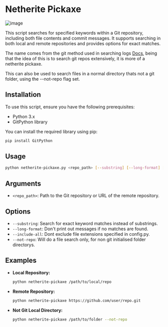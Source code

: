 # Netherite Pickaxe

![image](https://github.com/user-attachments/assets/8422a2cb-3b90-4be1-b37d-c7e854de3a22)

This script searches for specified keywords within a Git repository, including both file contents and commit messages. It supports searching in both local and remote repositories and provides options for exact matches.

The name comes from the git method used in searching logs [Docs](https://git-scm.com/book/en/v2/Git-Tools-Searching), being that the idea of this is to search git repos extensively, it is more of a netherite pickaxe.

This can also be used to search files in a normal directory thats not a git folder, using the --not-repo flag set. 

## Installation

To use this script, ensure you have the following prerequisites:

- Python 3.x
- GitPython library

You can install the required library using pip:

```bash
pip install GitPython
```

## Usage

```bash
python netherite-pickaxe.py <repo_path> [--substring] [--long-format] [--include-all] [--not-repo]
```

## Arguments

- `<repo_path>`: Path to the Git repository or URL of the remote repository.
  
## Options

- `--substring`: Search for exact keyword matches instead of substrings.
- `--long-format`: Don't print out messages if no matches are found.
- `--include-all`: Dont exclude file extensions specified in config.py.
- `--not-repo`: Will do a file search only, for non git initialised folder directorys.

## Examples

- **Local Repository:**
  
  ```bash
  python netherite-pickaxe /path/to/local/repo
  ```

- **Remote Repository:**

  ```bash
  python netherite-pickaxe https://github.com/user/repo.git
  ```
- **Not Git Local Directory:**

  ```bash
  python netherite-pickaxe /path/to/folder --not-repo
  ```

